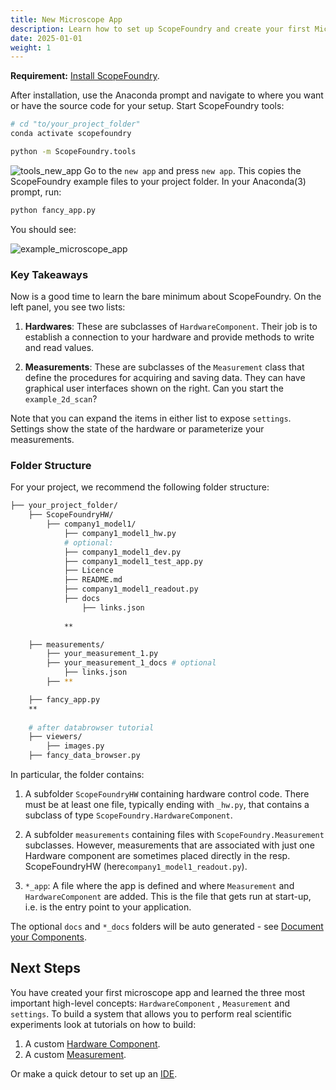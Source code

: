 ```yaml
---
title: New Microscope App
description: Learn how to set up ScopeFoundry and create your first Microscope App.
date: 2025-01-01
weight: 1
---
```


[IDE]:/docs/100_development-environment/10_setup_eclipse/

[getting_started_docs]:/docs/1_getting-started/
**Requirement:** [Install ScopeFoundry][getting_started_docs].

After installation, use the Anaconda prompt and navigate to where you want or have the source code for your setup. Start ScopeFoundry tools:

```sh
# cd "to/your_project_folder"
conda activate scopefoundry
```

```sh
python -m ScopeFoundry.tools
```

![tools_new_app](tools_new_app.png) Go to the `new app` and press `new app`. This copies the ScopeFoundry example files to your project folder. In your Anaconda(3) prompt, run:

```sh
python fancy_app.py
```

You should see:

![example_microscope_app](example_microscope_app.png)

### Key Takeaways 

Now is a good time to learn the bare minimum about ScopeFoundry. On the left panel, you see two lists:

1. **Hardwares**: These are subclasses of `HardwareComponent`. Their job is to establish a connection to your hardware and provide methods to write and read values.

2. **Measurements**: These are subclasses of the `Measurement` class that define the procedures for acquiring and saving data. They can have graphical user interfaces shown on the right. Can you start the `example_2d_scan`?

Note that you can expand the items in either list to expose `settings`. Settings show the state of the hardware or parameterize your measurements.

### Folder Structure

For your project, we recommend the following folder structure:

```sh
├── your_project_folder/
    ├── ScopeFoundryHW/
        ├── company1_model1/	
            ├── company1_model1_hw.py					
            # optional:
            ├── company1_model1_dev.py			
            ├── company1_model1_test_app.py
            ├── Licence
            ├── README.md     		
            ├── company1_model1_readout.py	
            ├── docs
                ├── links.json 
           
            **

    ├── measurements/
        ├── your_measurement_1.py
        ├── your_measurement_1_docs # optional
            ├── links.json       
        ├── **

    ├── fancy_app.py
    **
    
    # after databrowser tutorial
    ├── viewers/
        ├── images.py	
    ├── fancy_data_browser.py
```

In particular, the folder contains:

1. A subfolder `ScopeFoundryHW` containing hardware control code. There must be at least one file, typically ending with `_hw.py`, that contains a subclass of type `ScopeFoundry.HardwareComponent`.  

2. A subfolder `measurements` containing files with `ScopeFoundry.Measurement` subclasses. However, measurements that are associated with just one Hardware component are sometimes placed directly in the resp. ScopeFoundryHW (here`company1_model1_readout.py`). 

3. `*_app`:  A file where the app is defined and where  `Measurement` and `HardwareComponent` are added. This is the file that gets run at start-up, i.e. is the entry point to your application.

The optional `docs` and `*_docs` folders will be auto generated - see [Document your Components](/docs/30_tips-and-tricks/document-your-components/ ).

## Next Steps

You have created your first microscope app and learned the three most important high-level concepts: `HardwareComponent` , `Measurement` and `settings`. To build a system that allows you to perform real scientific experiments look at tutorials on how to build:

1. A custom [Hardware Component](../2_hardware-1).
2. A custom [Measurement](../3_measurement).

Or make a quick detour to set up an [IDE].